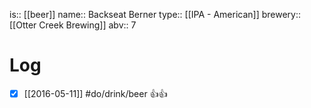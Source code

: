is:: [[beer]]
name:: Backseat Berner
type:: [[IPA - American]]
brewery:: [[Otter Creek Brewing]]
abv:: 7

# Log
- [x] [[2016-05-11]] #do/drink/beer 👍👍
